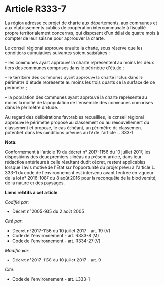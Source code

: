 # Article R333-7

La région adresse ce projet de charte aux départements, aux communes et aux établissements publics de coopération
intercommunale à fiscalité propre territorialement concernés, qui disposent d'un délai de quatre mois à compter de leur
saisine pour approuver la charte. 

Le conseil régional approuve ensuite la charte, sous réserve que les conditions cumulatives suivantes soient satisfaites : 

– les communes ayant approuvé la charte représentent au moins les deux tiers des communes comprises dans le périmètre
d'étude ; 

– le territoire des communes ayant approuvé la charte inclus dans le périmètre d'étude représente au moins les trois quarts
de la surface de ce périmètre ; 

– la population des communes ayant approuvé la charte représente au moins la moitié de la population de l'ensemble des
communes comprises dans le périmètre d'étude. 

Au regard des délibérations favorables recueillies, le conseil régional approuve le périmètre proposé au classement ou au
renouvellement du classement et propose, le cas échéant, un périmètre de classement potentiel, dans les conditions prévues au
IV de l'article L. 333-1.

**Nota:**

Conformément à l'article 19 du décret n° 2017-1156 du 10 juillet 2017, les dispositions des deux premiers alinéas du présent
article, dans leur rédaction antérieure à celle résultant dudit décret, restent applicables lorsque l'avis motivé de l'Etat
sur l'opportunité du projet prévu à l'article L. 333-1 du code de l'environnement est intervenu avant l'entrée en vigueur de
la loi n° 2016-1087 du 8 août 2016 pour la reconquête de la biodiversité, de la nature et des paysages.

**Liens relatifs à cet article**

_Codifié par_:

  - Décret n°2005-935 du 2 août 2005

_Cité par_:

  - Décret n°2017-1156 du 10 juillet 2017 - art. 19 (V)
  - Code de l'environnement - art. R333-8 (M)
  - Code de l'environnement - art. R334-27 (V)

_Modifié par_:

  - Décret n°2017-1156 du 10 juillet 2017 - art. 9

_Cite_:

  - Code de l'environnement - art. L333-1
